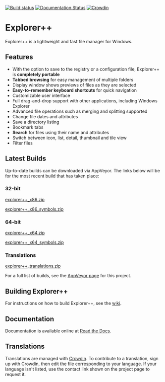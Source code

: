 [![Build status](https://ci.appveyor.com/api/projects/status/ggvn28se8xhes3x3/branch/master?svg=true)](https://ci.appveyor.com/project/derceg/explorerplusplus/branch/master)
[![Documentation Status](https://readthedocs.org/projects/explorerplusplus/badge/?version=latest)](https://explorerplusplus.readthedocs.io/en/latest/?badge=latest)
[![Crowdin](https://d322cqt584bo4o.cloudfront.net/explorerplusplus/localized.svg)](https://crowdin.com/project/explorerplusplus)

# Explorer++

Explorer++ is a lightweight and fast file manager for Windows.

## Features

* With the option to save to the registry or a configuration file, Explorer++ is __completely portable__
* __Tabbed browsing__ for easy management of multiple folders
* Display window shows previews of files as they are selected
* __Easy-to-remember keyboard shortcuts__ for quick navigation
* Customizable user interface
* Full drag-and-drop support with other applications, including Windows Explorer
* Advanced file operations such as merging and splitting supported
* Change file dates and attributes
* Save a directory listing
* Bookmark tabs
* __Search__ for files using their name and attributes
* Switch between icon, list, detail, thumbnail and tile view
* Filter files

## Latest Builds

Up-to-date builds can be downloaded via AppVeyor. The links below will be for the most recent build that has taken place:

### 32-bit

[explorer++_x86.zip](https://ci.appveyor.com/api/projects/derceg/explorerplusplus/artifacts/explorer++_x86.zip?branch=master&job=Platform%3A%20Win32)

[explorer++_x86_symbols.zip](https://ci.appveyor.com/api/projects/derceg/explorerplusplus/artifacts/explorer++_x86_symbols.zip?branch=master&job=Platform%3A%20Win32)

### 64-bit

[explorer++_x64.zip](https://ci.appveyor.com/api/projects/derceg/explorerplusplus/artifacts/explorer++_x64.zip?branch=master&job=Platform%3A%20x64)

[explorer++_x64_symbols.zip](https://ci.appveyor.com/api/projects/derceg/explorerplusplus/artifacts/explorer++_x64_symbols.zip?branch=master&job=Platform%3A%20x64)

### Translations

[explorer++_translations.zip](https://ci.appveyor.com/api/projects/derceg/explorerplusplus/artifacts/explorer++_translations.zip?branch=master&job=Platform%3A%20Win32)

For a full list of builds, see the [AppVeyor page](https://ci.appveyor.com/project/derceg/explorerplusplus) for this project.

## Building Explorer++

For instructions on how to build Explorer++, see the [wiki](https://github.com/derceg/explorerplusplus/wiki/Building-Explorerplusplus).

## Documentation

Documentation is available online at [Read the Docs](https://explorerplusplus.readthedocs.io/en/latest/).

## Translations

Translations are managed with [Crowdin](https://crowdin.com/project/explorerplusplus). To contribute to a translation, sign up with Crowdin, then edit the file corresponding to your language. If your language isn't listed, use the contact link shown on the project page to request it.
